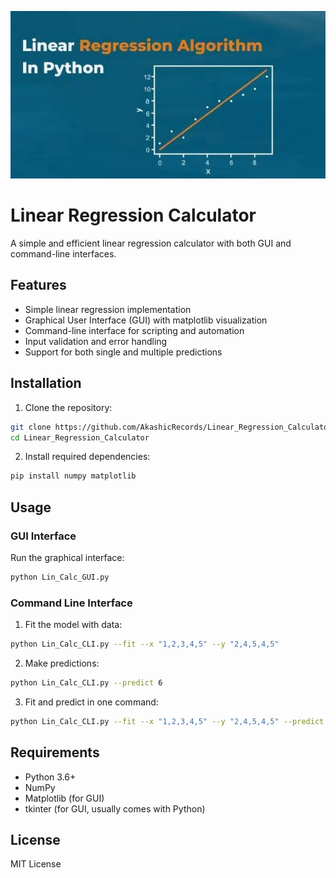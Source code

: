 ![Linear Regression Algorithm](images/linear_regression_header.png)

# Linear Regression Calculator

A simple and efficient linear regression calculator with both GUI and command-line interfaces.

## Features

- Simple linear regression implementation
- Graphical User Interface (GUI) with matplotlib visualization
- Command-line interface for scripting and automation
- Input validation and error handling
- Support for both single and multiple predictions

## Installation

1. Clone the repository:
```bash
git clone https://github.com/AkashicRecords/Linear_Regression_Calculator.git
cd Linear_Regression_Calculator
```

2. Install required dependencies:
```bash
pip install numpy matplotlib
```

## Usage

### GUI Interface

Run the graphical interface:
```bash
python Lin_Calc_GUI.py
```

### Command Line Interface

1. Fit the model with data:
```bash
python Lin_Calc_CLI.py --fit --x "1,2,3,4,5" --y "2,4,5,4,5"
```

2. Make predictions:
```bash
python Lin_Calc_CLI.py --predict 6
```

3. Fit and predict in one command:
```bash
python Lin_Calc_CLI.py --fit --x "1,2,3,4,5" --y "2,4,5,4,5" --predict 6
```

## Requirements

- Python 3.6+
- NumPy
- Matplotlib (for GUI)
- tkinter (for GUI, usually comes with Python)

## License

MIT License 